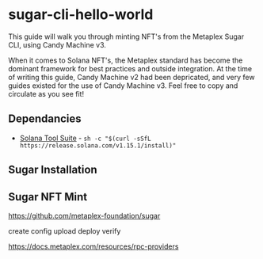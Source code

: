 # sugar-cli-hello-world
This guide will walk you through minting NFT's from the Metaplex Sugar CLI, using Candy Machine v3. 

When it comes to Solana NFT's, the Metaplex standard has become the dominant framework for best practices and outside integration. At the time of writing this guide, Candy Machine v2 had been depricated, and very few guides existed for the use of Candy Machine v3. Feel free to copy and circulate as you see fit!

## Dependancies
* [Solana Tool Suite](https://docs.solana.com/cli/install-solana-cli-tools) - ```sh -c "$(curl -sSfL https://release.solana.com/v1.15.1/install)"```

## Sugar Installation

## Sugar NFT Mint





https://github.com/metaplex-foundation/sugar

create config
upload
deploy
verify




https://docs.metaplex.com/resources/rpc-providers
